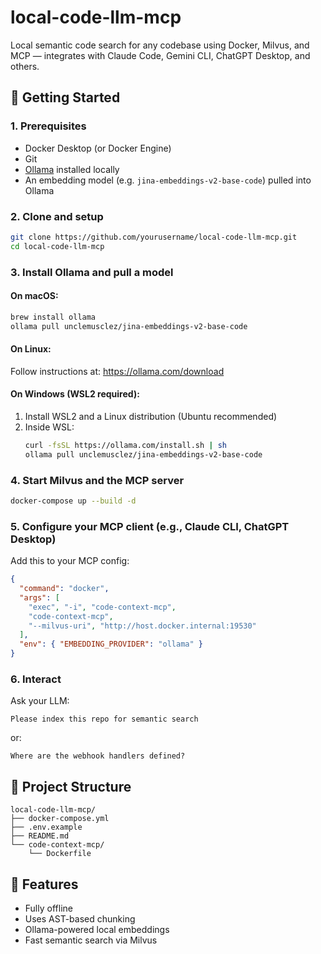 # local-code-llm-mcp

Local semantic code search for any codebase using Docker, Milvus, and MCP — integrates with Claude Code, Gemini CLI, ChatGPT Desktop, and others.

## 🚀 Getting Started

### 1. Prerequisites

- Docker Desktop (or Docker Engine)
- Git
- [Ollama](https://ollama.com/) installed locally
- An embedding model (e.g. `jina-embeddings-v2-base-code`) pulled into Ollama

### 2. Clone and setup

```bash
git clone https://github.com/yourusername/local-code-llm-mcp.git
cd local-code-llm-mcp
```

### 3. Install Ollama and pull a model

#### On macOS:
```bash
brew install ollama
ollama pull unclemusclez/jina-embeddings-v2-base-code
```

#### On Linux:
Follow instructions at: https://ollama.com/download

#### On Windows (WSL2 required):
1. Install WSL2 and a Linux distribution (Ubuntu recommended)
2. Inside WSL:
   ```bash
   curl -fsSL https://ollama.com/install.sh | sh
   ollama pull unclemusclez/jina-embeddings-v2-base-code
   ```

### 4. Start Milvus and the MCP server

```bash
docker-compose up --build -d
```

### 5. Configure your MCP client (e.g., Claude CLI, ChatGPT Desktop)

Add this to your MCP config:
```json
{
  "command": "docker",
  "args": [
    "exec", "-i", "code-context-mcp",
    "code-context-mcp",
    "--milvus-uri", "http://host.docker.internal:19530"
  ],
  "env": { "EMBEDDING_PROVIDER": "ollama" }
}
```

### 6. Interact

Ask your LLM:
```
Please index this repo for semantic search
```

or:

```
Where are the webhook handlers defined?
```

## 🔧 Project Structure

```
local-code-llm-mcp/
├── docker-compose.yml
├── .env.example
├── README.md
└── code-context-mcp/
    └── Dockerfile
```

## 🧠 Features

- Fully offline
- Uses AST-based chunking
- Ollama-powered local embeddings
- Fast semantic search via Milvus
